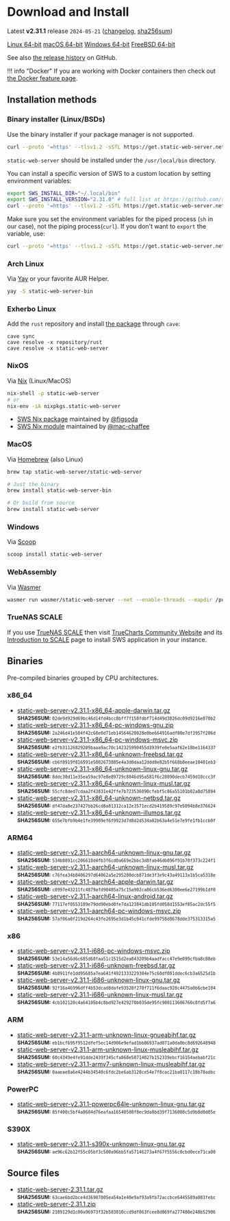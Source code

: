 # Download and Install

Latest **v2.31.1** release `2024-05-21` ([changelog](https://github.com/static-web-server/static-web-server/releases/tag/v2.31.1), [sha256sum](https://github.com/static-web-server/static-web-server/releases/download/v2.31.1/static-web-server-v2.31.1-SHA256SUM))

<div class="featured-downloads">

<a class="md-button md-button-sm" href="https://github.com/static-web-server/static-web-server/releases/download/v2.31.1/static-web-server-v2.31.1-x86_64-unknown-linux-gnu.tar.gz">Linux 64-bit</a> <a class="md-button md-button-sm" href="https://github.com/static-web-server/static-web-server/releases/download/v2.31.1/static-web-server-v2.31.1-x86_64-apple-darwin.tar.gz">macOS 64-bit</a>
<a class="md-button md-button-sm" href="https://github.com/static-web-server/static-web-server/releases/download/v2.31.1/static-web-server-v2.31.1-x86_64-pc-windows-msvc.zip">Windows 64-bit</a>
<a class="md-button md-button-sm" href="https://github.com/static-web-server/static-web-server/releases/download/v2.31.1/static-web-server-v2.31.1-x86_64-unknown-freebsd.tar.gz">FreeBSD 64-bit</a>

</div>

See also [the release history](https://github.com/static-web-server/static-web-server/releases) on GitHub.

!!! info "Docker"
    If you are working with Docker containers then check out [the Docker feature page](https://static-web-server.net/features/docker/).

## Installation methods

### Binary installer (Linux/BSDs)

Use the binary installer if your package manager is not supported.

```sh
curl --proto '=https' --tlsv1.2 -sSfL https://get.static-web-server.net | sh
```

`static-web-server` should be installed under the `/usr/local/bin` directory.

You can install a specific version of SWS to a custom location by setting environment variables:

```sh
export SWS_INSTALL_DIR="~/.local/bin"
export SWS_INSTALL_VERSION="2.31.0" # full list at https://github.com/static-web-server/static-web-server/tags
curl --proto '=https' --tlsv1.2 -sSfL https://get.static-web-server.net | sh
```

Make sure you set the environment variables for the piped process (`sh` in our case), not the piping process(`curl`). If you don't want to `export` the variable, use:

```sh
curl --proto '=https' --tlsv1.2 -sSfL https://get.static-web-server.net | SWS_INSTALL_DIR="~/.local/bin" sh
```

### Arch Linux

Via [Yay](https://github.com/Jguer/yay) or your favorite AUR Helper.

```sh
yay -S static-web-server-bin
```

### Exherbo Linux

Add the `rust` repository and install [the package](https://gitlab.exherbo.org/exherbo/rust/-/tree/master/packages/www-servers/static-web-server) through `cave`:

```
cave sync
cave resolve -x repository/rust
cave resolve -x static-web-server
```

### NixOS

Via [Nix](https://github.com/NixOS/nix) (Linux/MacOS)

```sh
nix-shell -p static-web-server
# or
nix-env -iA nixpkgs.static-web-server
```

- [SWS Nix package](https://search.nixos.org/packages?show=static-web-server&from=0&size=50&sort=relevance&type=packages&query=static-web-server) maintained by [@figsoda](https://github.com/figsoda)
- [SWS Nix module](https://nixos.wiki/wiki/Static_Web_Server) maintained by [@mac-chaffee](https://github.com/mac-chaffee)

### MacOS

Via [Homebrew](https://brew.sh/) (also Linux)

```sh
brew tap static-web-server/static-web-server

# Just the binary
brew install static-web-server-bin

# Or build from source
brew install static-web-server
```

### Windows

Via [Scoop](https://scoop.sh/)

```powershell
scoop install static-web-server
```

### WebAssembly

Via [Wasmer](https://wasmer.io/wasmer/static-web-server/)

```sh
wasmer run wasmer/static-web-server --net --enable-threads --mapdir /public:/my/host/dir -- --port 8787
```

### TrueNAS SCALE

If you use [TrueNAS SCALE](https://www.truenas.com/truenas-scale/) then visit [TrueCharts Community Website](https://truecharts.org/charts/stable/static-web-server/) and its [Introduction to SCALE](https://truecharts.org/manual/SCALE/guides/scale-intro) page to install SWS application in your instance.  

## Binaries

Pre-compiled binaries grouped by CPU architectures.

### x86_64

- [static-web-server-v2.31.1-x86_64-apple-darwin.tar.gz](https://github.com/static-web-server/static-web-server/releases/download/v2.31.1/static-web-server-v2.31.1-x86_64-apple-darwin.tar.gz)<br>
<small>**SHA256SUM:** `02de9d929d69bc46d14fd4bcc8bff7f158fdbf714d49d3826dc09d9216e870b2`</small>
- [static-web-server-v2.31.1-x86_64-pc-windows-gnu.zip](https://github.com/static-web-server/static-web-server/releases/download/v2.31.1/static-web-server-v2.31.1-x86_64-pc-windows-gnu.zip)<br>
<small>**SHA256SUM:** `2a246d41e584f42c68e0d71eb14564620028e0be664916adf00e7df3957f206d`</small>
- [static-web-server-v2.31.1-x86_64-pc-windows-msvc.zip](https://github.com/static-web-server/static-web-server/releases/download/v2.31.1/static-web-server-v2.31.1-x86_64-pc-windows-msvc.zip)<br>
<small>**SHA256SUM:** `e2fb31126829209baaa9ac70c142325990455d3939fe0e5aaf62e18be1164337`</small>
- [static-web-server-v2.31.1-x86_64-unknown-freebsd.tar.gz](https://github.com/static-web-server/static-web-server/releases/download/v2.31.1/static-web-server-v2.31.1-x86_64-unknown-freebsd.tar.gz)<br>
<small>**SHA256SUM:** `cb6f8919f816591e5002673885e4a3d0daa12ddd8e82b5f668b8eeae10401eb3`</small>
- [static-web-server-v2.31.1-x86_64-unknown-linux-gnu.tar.gz](https://github.com/static-web-server/static-web-server/releases/download/v2.31.1/static-web-server-v2.31.1-x86_64-unknown-linux-gnu.tar.gz)<br>
<small>**SHA256SUM:** `8ddc30d11e35ea59ac97e8e89729c8846d95a581f6c28090decb7459d10ccc3f`</small>
- [static-web-server-v2.31.1-x86_64-unknown-linux-musl.tar.gz](https://github.com/static-web-server/static-web-server/releases/download/v2.31.1/static-web-server-v2.31.1-x86_64-unknown-linux-musl.tar.gz)<br>
<small>**SHA256SUM:** `55cfc8ded7cdaa2f43831e42ffe7b723536090cfebf5c86a55101b02a8d75894`</small>
- [static-web-server-v2.31.1-x86_64-unknown-netbsd.tar.gz](https://github.com/static-web-server/static-web-server/releases/download/v2.31.1/static-web-server-v2.31.1-x86_64-unknown-netbsd.tar.gz)<br>
<small>**SHA256SUM:** `df47da8e237427bb26cd8a81312ca12e3571ecd2b419589c97e5094b8e376624`</small>
- [static-web-server-v2.31.1-x86_64-unknown-illumos.tar.gz](https://github.com/static-web-server/static-web-server/releases/download/v2.31.1/static-web-server-v2.31.1-x86_64-unknown-illumos.tar.gz)<br>
<small>**SHA256SUM:** `655e7bfb9b4e1fe39989ef6f9923d7d8d2d534a82b63a4e51e7e9fe1fb1ccb0f`</small>

### ARM64

- [static-web-server-v2.31.1-aarch64-unknown-linux-gnu.tar.gz](https://github.com/static-web-server/static-web-server/releases/download/v2.31.1/static-web-server-v2.31.1-aarch64-unknown-linux-gnu.tar.gz)<br>
<small>**SHA256SUM:** `534b8091cc206618d4fb3f6cd0a669e2bbc3d8fab46db096f91b70f373c224f1`</small>
- [static-web-server-v2.31.1-aarch64-unknown-linux-musl.tar.gz](https://github.com/static-web-server/static-web-server/releases/download/v2.31.1/static-web-server-v2.31.1-aarch64-unknown-linux-musl.tar.gz)<br>
<small>**SHA256SUM:** `c76fea34b8406297d64062a5e295280dcb871de3f3e9c43a49113a1b5ca5318e`</small>
- [static-web-server-v2.31.1-aarch64-apple-darwin.tar.gz](https://github.com/static-web-server/static-web-server/releases/download/v2.31.1/static-web-server-v2.31.1-aarch64-apple-darwin.tar.gz)<br>
<small>**SHA256SUM:** `c0997e43211fc4879afd90485a75c15a902ca86cb536ed6300ee6e27199b1df0`</small>
- [static-web-server-v2.31.1-aarch64-linux-android.tar.gz](https://github.com/static-web-server/static-web-server/releases/download/v2.31.1/static-web-server-v2.31.1-aarch64-linux-android.tar.gz)<br>
<small>**SHA256SUM:** `77117ef0553189e79dd90ebd0fe7da123841db105fd058d1553ef85ac2dc55f5`</small>
- [static-web-server-v2.31.1-aarch64-pc-windows-msvc.zip](https://github.com/static-web-server/static-web-server/releases/download/v2.31.1/static-web-server-v2.31.1-aarch64-pc-windows-msvc.zip)<br>
<small>**SHA256SUM:** `57af06a0f219d264c43fe2695e3d1b45c041cfde99758d8678dde375313315a5`</small>

### x86

- [static-web-server-v2.31.1-i686-pc-windows-msvc.zip](https://github.com/static-web-server/static-web-server/releases/download/v2.31.1/static-web-server-v2.31.1-i686-pc-windows-msvc.zip)<br>
<small>**SHA256SUM:** `53e14a56d6c685d68faa51c1515d2ea843209b4aadfacc47e9e099cfba8c88eb`</small>
- [static-web-server-v2.31.1-i686-unknown-freebsd.tar.gz](https://github.com/static-web-server/static-web-server/releases/download/v2.31.1/static-web-server-v2.31.1-i686-unknown-freebsd.tar.gz)<br>
<small>**SHA256SUM:** `4b8911fe1dd95685a7ea641f4921333229304e75c60df081ddec6cb3a6525d1b`</small>
- [static-web-server-v2.31.1-i686-unknown-linux-gnu.tar.gz](https://github.com/static-web-server/static-web-server/releases/download/v2.31.1/static-web-server-v2.31.1-i686-unknown-linux-gnu.tar.gz)<br>
<small>**SHA256SUM:** `92f16a46996dff4b53dcad8dafe93528f270f711f6daac928c4475a0b6cbe104`</small>
- [static-web-server-v2.31.1-i686-unknown-linux-musl.tar.gz](https://github.com/static-web-server/static-web-server/releases/download/v2.31.1/static-web-server-v2.31.1-i686-unknown-linux-musl.tar.gz)<br>
<small>**SHA256SUM:** `4cb102120c4a64105b4c8bd927e429270b035de95fc980113606760c8fd5f7a6`</small>

### ARM

- [static-web-server-v2.31.1-arm-unknown-linux-gnueabihf.tar.gz](https://github.com/static-web-server/static-web-server/releases/download/v2.31.1/static-web-server-v2.31.1-arm-unknown-linux-gnueabihf.tar.gz)<br>
<small>**SHA256SUM:** `eb1bcf695f9512dfef5ec14d906e9efad1bb86937ad071a0da0bc8d692648948`</small>
- [static-web-server-v2.31.1-arm-unknown-linux-musleabihf.tar.gz](https://github.com/static-web-server/static-web-server/releases/download/v2.31.1/static-web-server-v2.31.1-arm-unknown-linux-musleabihf.tar.gz)<br>
<small>**SHA256SUM:** `60c4349e4fe91dde2439f345cfa868e50714027b152339ebcf16154aebabf21c`</small>
- [static-web-server-v2.31.1-armv7-unknown-linux-musleabihf.tar.gz](https://github.com/static-web-server/static-web-server/releases/download/v2.31.1/static-web-server-v2.31.1-armv7-unknown-linux-musleabihf.tar.gz)<br>
<small>**SHA256SUM:** `0aaeae8a6e4244b34540c6fdc2be6ab3120ce54e7f8cac21ba0117c18b78adbc`</small>

### PowerPC

- [static-web-server-v2.31.1-powerpc64le-unknown-linux-gnu.tar.gz](https://github.com/static-web-server/static-web-server/releases/download/v2.31.1/static-web-server-v2.31.1-powerpc64le-unknown-linux-gnu.tar.gz)<br>
<small>**SHA256SUM:** `85f400c5bf4a8604d76eafaa16540508f8ec9da8bd39f7136080c5d9b8d0d85e`</small>

### S390X

- [static-web-server-v2.31.1-s390x-unknown-linux-gnu.tar.gz](https://github.com/static-web-server/static-web-server/releases/download/v2.31.1/static-web-server-v2.31.1-s390x-unknown-linux-gnu.tar.gz)<br>
<small>**SHA256SUM:** `ae96c62b12f55c05bf3c500a96bb5fa57146273a4f67f5556c0cbd0ece71ca00`</small>

## Source files

- [static-web-server-2.31.1.tar.gz](https://github.com/static-web-server/static-web-server/archive/refs/tags/v2.31.1.tar.gz)<br>
<small>**SHA256SUM:** `63cae6bd2bce4d36907805ea54a1e40e9af93a9fb72accbce6445589a083febc`</small>
- [static-web-server-2.31.1.zip](https://github.com/static-web-server/static-web-server/archive/refs/tags/v2.31.1.zip)<br>
<small>**SHA256SUM:** `2189129d1c00a96973f32b583010ccd9df063fcee8d869fa277480e248b52906`</small>
